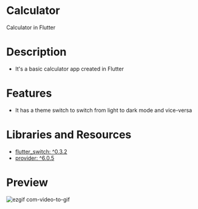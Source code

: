 # Calculator

Calculator in Flutter

# Description
- It's a basic calculator app created in Flutter

# Features
- It has a theme switch to switch from light to dark mode and vice-versa

# Libraries and Resources
- [flutter_switch: ^0.3.2](https://pub.dev/packages/flutter_switch)
- [provider: ^6.0.5](https://pub.dev/packages/provider)

# Preview
![ezgif com-video-to-gif](https://github.com/BloodHound31/Flutter/assets/81957270/3afe74df-eb01-43fd-b1d1-d3500e0e9d69)
